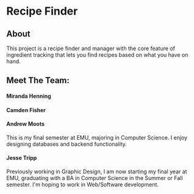 # Recipe Finder
## About
This project is a recipe finder and manager with the core feature of ingredient tracking that lets you find recipes based on what you have on hand.

## Meet The Team:
#### Miranda Henning

#### Camden Fisher

#### Andrew Moots
This is my final semester at EMU, majoring in Computer Science. I enjoy designing databases and backend functionality.

#### Jesse Tripp
Previously working in Graphic Design, I am now starting my final year at EMU, graduating with a BA in Computer Science in the Summer or Fall semester. I'm hoping to work in Web/Software development.  
